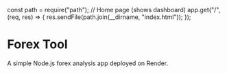 const path = require("path");
// Home page (shows dashboard)
app.get("/", (req, res) => {
  res.sendFile(path.join(__dirname, "index.html"));
});

# Forex Tool
A simple Node.js forex analysis app deployed on Render.
